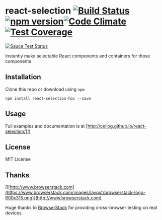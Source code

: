 # react-selection [![Build Status](https://travis-ci.org/cellog/react-selection.svg)](https://travis-ci.org/cellog/react-selection) [![npm version](https://badge.fury.io/js/react-selection-hoc.svg)](http://badge.fury.io/js/react-selection-hoc)[![Code Climate](https://codeclimate.com/github/cellog/react-selection/badges/gpa.svg)](https://codeclimate.com/github/cellog/react-selection)[![Test Coverage](https://codeclimate.com/github/cellog/react-selection/badges/coverage.svg)](https://codeclimate.com/github/cellog/react-selection/coverage)

[![Sauce Test Status](https://saucelabs.com/browser-matrix/cellog.svg)](https://saucelabs.com/u/cellog)

Instantly make selectable React components and containers for those components

## Installation

Clone this repo or download using `npm`

```
npm install react-selection-hoc --save
```

## Usage

Full examples and documentation is at [http://cellog.github.io/react-selection/]()

## License

MIT License

## Thanks

[![http://www.browserstack.com](https://www.browserstack.com/images/layout/browserstack-logo-600x315.png)](http://www.browserstack.com)

Huge thanks to [BrowserStack](http://www.browserstack.com) for providing
cross-browser testing on real devices.